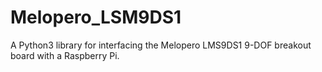 # Melopero_LSM9DS1
A Python3 library for interfacing the Melopero LMS9DS1 9-DOF breakout board with a Raspberry Pi. 
